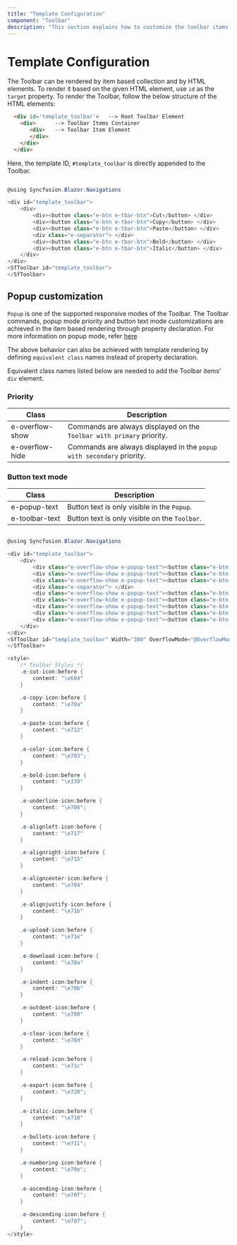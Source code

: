 ```yaml
---
title: "Template Configuration"
component: "Toolbar"
description: "This section explains how to customize the toolbar items and also popup items based on different needs."
---
```


# Template Configuration

The Toolbar can be rendered by item based collection and by HTML elements.  To render it based on the given HTML element, use `id` as the `target` property. To render the Toolbar, follow the below structure of the HTML elements:

```html
  <div id='template_toolbar'>   --> Root Toolbar Element
    <div>      --> Toolbar Items Container
       <div>   --> Toolbar Item Element
       </div>
    </div>
  </div>
```

Here, the template ID, `#template_toolbar` is directly appended to the Toolbar.

```csharp

@using Syncfusion.Blazor.Navigations

<div id="template_toolbar">
    <div>
        <div><button class="e-btn e-tbar-btn">Cut</button> </div>
        <div><button class="e-btn e-tbar-btn">Copy</button> </div>
        <div><button class="e-btn e-tbar-btn">Paste</button> </div>
        <div class="e-separator"> </div>
        <div><button class="e-btn e-tbar-btn">Bold</button> </div>
        <div><button class="e-btn e-tbar-btn">Italic</button> </div>
    </div>
</div>
<SfToolbar id="template_toolbar">
</SfToolbar>

```

## Popup customization

`Popup` is one of the supported responsive modes of the Toolbar. The Toolbar commands, popup mode priority and button text mode customizations are
achieved in the item based rendering through property declaration. For more information on popup mode, refer [here](./responsive-mode/)

The above behavior can also be achieved with template rendering by defining `equivalent class` names instead of property declaration.

Equivalent class names listed below are needed to add the Toolbar items' `div` element.

### Priority

Class              | Description
------------       | -------------
  e-overflow-show  | Commands are always displayed on the `Toolbar with primary` priority.
  e-overflow-hide  | Commands are always displayed in the `popup with secondary` priority.

### Button text mode

  Class         | Description
------------       | -------------
  e-popup-text     | Button text is only  visible in the `Popup`.
  e-toolbar-text   | Button text is only visible on the `Toolbar`.

```csharp

@using Syncfusion.Blazor.Navigations

<div id="template_toolbar">
    <div>
        <div class="e-overflow-show e-popup-text"><button class="e-btn e-tbar-btn"><span class="e-cut-icon e-icons e-btn-icon"></span><div class="e-tbar-btn-text">Cut</div></button> </div>
        <div class="e-overflow-show e-popup-text"><button class="e-btn e-tbar-btn"><span class="e-copy-icon e-icons e-btn-icon"></span><div class="e-tbar-btn-text">Copy</div></button> </div>
        <div class="e-overflow-show e-popup-text"><button class="e-btn e-tbar-btn"><span class="e-paste-icon e-icons e-btn-icon"></span><div class="e-tbar-btn-text">Paste</div></button> </div>
        <div class="e-separator"> </div>
        <div class="e-overflow-show e-popup-text"><button class="e-btn e-tbar-btn"><span class="e-bold-icon e-icons e-btn-icon"></span><div class="e-tbar-btn-text">Bold</div></button> </div>
        <div class="e-overflow-hide e-popup-text"><button class="e-btn e-tbar-btn"><span class="e-underline-icon e-icons e-btn-icon"></span><div class="e-tbar-btn-text">Underline</div></button> </div>
        <div class="e-overflow-show e-popup-text"><button class="e-btn e-tbar-btn"><span class="e-italic-icon e-icons e-btn-icon"></span><div class="e-tbar-btn-text">Italic</div></button> </div>
        <div class="e-overflow-show e-popup-text"><button class="e-btn e-tbar-btn"><span class="e-ascending-icon e-icons e-btn-icon"></span><div class="e-tbar-btn-text">A-Z Sort</div></button> </div>
        <div class="e-overflow-show e-popup-text"><button class="e-btn e-tbar-btn"><span class="e-descending-icon e-icons e-btn-icon"></span><div class="e-tbar-btn-text">Z-A Sort</div></button> </div>
    </div>
</div>
<SfToolbar id="template_toolbar" Width="300" OverflowMode="@OverflowMode.Popup">
</SfToolbar>

<style>
    /* Toolbar Styles */
    .e-cut-icon:before {
        content: "\e604"
    }

    .e-copy-icon:before {
        content: "\e70a"
    }

    .e-paste-icon:before {
        content: "\e712"
    }

    .e-color-icon:before {
        content: "\e703";
    }

    .e-bold-icon:before {
        content: "\e339"
    }

    .e-underline-icon:before {
        content: "\e706";
    }

    .e-alignleft-icon:before {
        content: "\e717"
    }

    .e-alignright-icon:before {
        content: "\e715"
    }

    .e-aligncenter-icon:before {
        content: "\e704"
    }

    .e-alignjustify-icon:before {
        content: "\e71b"
    }

    .e-upload-icon:before {
        content: "\e71e"
    }

    .e-download-icon:before {
        content: "\e70a"
    }

    .e-indent-icon:before {
        content: "\e70b"
    }

    .e-outdent-icon:before {
        content: "\e700"
    }

    .e-clear-icon:before {
        content: "\e70d"
    }

    .e-reload-icon:before {
        content: "\e71c"
    }

    .e-export-icon:before {
        content: "\e720";
    }

    .e-italic-icon:before {
        content: "\e710"
    }

    .e-bullets-icon:before {
        content: "\e711";
    }

    .e-numbering-icon:before {
        content: "\e70e";
    }

    .e-ascending-icon:before {
        content: "\e70f";
    }

    .e-descending-icon:before {
        content: "\e707";
    }
</style>

```
